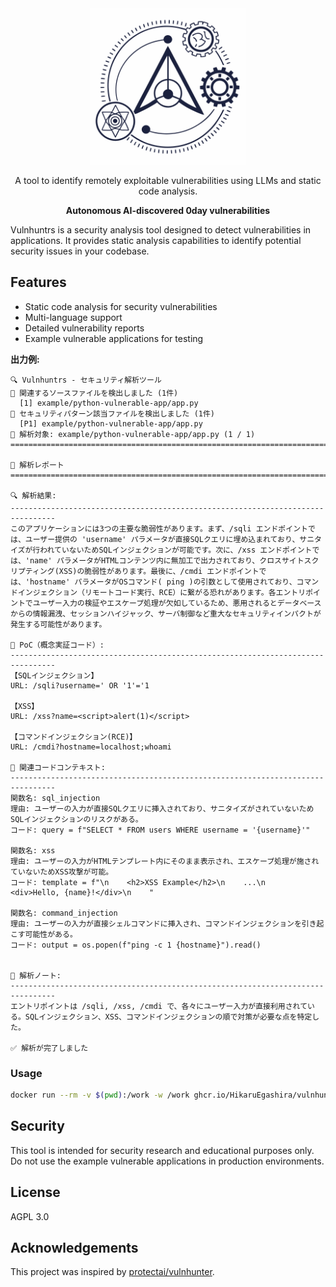 <div align="center">

  <img width="250" src="./logo.png" alt="Vulnhuntrs Logo">

A tool to identify remotely exploitable vulnerabilities using LLMs and static code analysis.

**Autonomous AI-discovered 0day vulnerabilities**

</div>

Vulnhuntrs is a security analysis tool designed to detect vulnerabilities in applications. It provides static analysis capabilities to identify potential security issues in your codebase.

## Features

- Static code analysis for security vulnerabilities
- Multi-language support
- Detailed vulnerability reports
- Example vulnerable applications for testing

**出力例:**

```
🔍 Vulnhuntrs - セキュリティ解析ツール
📁 関連するソースファイルを検出しました (1件)
  [1] example/python-vulnerable-app/app.py
🔎 セキュリティパターン該当ファイルを検出しました (1件)
  [P1] example/python-vulnerable-app/app.py
📄 解析対象: example/python-vulnerable-app/app.py (1 / 1)
================================================================================

📝 解析レポート
================================================================================

🔍 解析結果:
--------------------------------------------------------------------------------
このアプリケーションには3つの主要な脆弱性があります。まず、/sqli エンドポイントでは、ユーザー提供の 'username' パラメータが直接SQLクエリに埋め込まれており、サニタイズが行われていないためSQLインジェクションが可能です。次に、/xss エンドポイントでは、'name' パラメータがHTMLコンテンツ内に無加工で出力されており、クロスサイトスクリプティング(XSS)の脆弱性があります。最後に、/cmdi エンドポイントでは、'hostname' パラメータがOSコマンド( ping )の引数として使用されており、コマンドインジェクション（リモートコード実行、RCE）に繋がる恐れがあります。各エントリポイントでユーザー入力の検証やエスケープ処理が欠如しているため、悪用されるとデータベースからの情報漏洩、セッションハイジャック、サーバ制御など重大なセキュリティインパクトが発生する可能性があります。

🔨 PoC（概念実証コード）:
--------------------------------------------------------------------------------
【SQLインジェクション】
URL: /sqli?username=' OR '1'='1

【XSS】
URL: /xss?name=<script>alert(1)</script>

【コマンドインジェクション(RCE)】
URL: /cmdi?hostname=localhost;whoami

📄 関連コードコンテキスト:
--------------------------------------------------------------------------------
関数名: sql_injection
理由: ユーザーの入力が直接SQLクエリに挿入されており、サニタイズがされていないためSQLインジェクションのリスクがある。
コード: query = f"SELECT * FROM users WHERE username = '{username}'"

関数名: xss
理由: ユーザーの入力がHTMLテンプレート内にそのまま表示され、エスケープ処理が施されていないためXSS攻撃が可能。
コード: template = f"\n    <h2>XSS Example</h2>\n    ...\n    <div>Hello, {name}!</div>\n    "

関数名: command_injection
理由: ユーザーの入力が直接シェルコマンドに挿入され、コマンドインジェクションを引き起こす可能性がある。
コード: output = os.popen(f"ping -c 1 {hostname}").read()


📓 解析ノート:
--------------------------------------------------------------------------------
エントリポイントは /sqli, /xss, /cmdi で、各々にユーザー入力が直接利用されている。SQLインジェクション、XSS、コマンドインジェクションの順で対策が必要な点を特定した。

✅ 解析が完了しました
```

### Usage

```bash
docker run --rm -v $(pwd):/work -w /work ghcr.io/HikaruEgashira/vulnhuntrs:latest -r <path-to-project>
```

## Security

This tool is intended for security research and educational purposes only. Do not use the example vulnerable applications in production environments.

## License

AGPL 3.0

## Acknowledgements

This project was inspired by [protectai/vulnhunter](https://github.com/protectai/vulnhunter).
